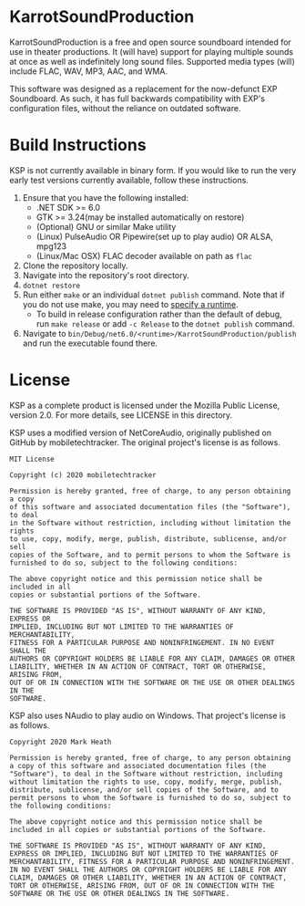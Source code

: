 # KarrotSoundProduction
KarrotSoundProduction is a free and open source soundboard intended for use in theater productions.
It (will have) support for playing multiple sounds at once as well as indefinitely long sound files.
Supported media types (will) include FLAC, WAV, MP3, AAC, and WMA.

This software was designed as a replacement for the now-defunct EXP Soundboard.
As such, it has full backwards compatibility with EXP's configuration files, without the reliance on outdated software.

# Build Instructions
KSP is not currently available in binary form. If you would like to run the very early test versions currently available, follow these instructions.

1. Ensure that you have the following installed:
   * .NET SDK >= 6.0
   * GTK >= 3.24(may be installed automatically on restore)
   * (Optional) GNU or similar Make utility
   * (Linux) PulseAudio OR Pipewire(set up to play audio) OR ALSA, mpg123
   * (Linux/Mac OSX) FLAC decoder available on path as `flac`
2. Clone the repository locally.
3. Navigate into the repository's root directory.
4. `dotnet restore`
5. Run either `make` or an individual `dotnet publish` command. Note that if you do not use make, you may need to [specify a runtime](https://docs.microsoft.com/en-us/dotnet/core/tools/dotnet-publish#options).
   * To build in release configuration rather than the default of debug, run `make release` or add `-c Release` to the `dotnet publish` command.
6. Navigate to `bin/Debug/net6.0/<runtime>/KarrotSoundProduction/publish` and run the executable found there.


# License
KSP as a complete product is licensed under the Mozilla Public License, version 2.0. For more details, see LICENSE in this directory.

KSP uses a modified version of NetCoreAudio, originally published on GitHub by mobiletechtracker.
The original project's license is as follows.

```
MIT License

Copyright (c) 2020 mobiletechtracker

Permission is hereby granted, free of charge, to any person obtaining a copy
of this software and associated documentation files (the "Software"), to deal
in the Software without restriction, including without limitation the rights
to use, copy, modify, merge, publish, distribute, sublicense, and/or sell
copies of the Software, and to permit persons to whom the Software is
furnished to do so, subject to the following conditions:

The above copyright notice and this permission notice shall be included in all
copies or substantial portions of the Software.

THE SOFTWARE IS PROVIDED "AS IS", WITHOUT WARRANTY OF ANY KIND, EXPRESS OR
IMPLIED, INCLUDING BUT NOT LIMITED TO THE WARRANTIES OF MERCHANTABILITY,
FITNESS FOR A PARTICULAR PURPOSE AND NONINFRINGEMENT. IN NO EVENT SHALL THE
AUTHORS OR COPYRIGHT HOLDERS BE LIABLE FOR ANY CLAIM, DAMAGES OR OTHER
LIABILITY, WHETHER IN AN ACTION OF CONTRACT, TORT OR OTHERWISE, ARISING FROM,
OUT OF OR IN CONNECTION WITH THE SOFTWARE OR THE USE OR OTHER DEALINGS IN THE
SOFTWARE.
```

KSP also uses NAudio to play audio on Windows.
That project's license is as follows.

```
Copyright 2020 Mark Heath

Permission is hereby granted, free of charge, to any person obtaining a copy of this software and associated documentation files (the "Software"), to deal in the Software without restriction, including without limitation the rights to use, copy, modify, merge, publish, distribute, sublicense, and/or sell copies of the Software, and to permit persons to whom the Software is furnished to do so, subject to the following conditions:

The above copyright notice and this permission notice shall be included in all copies or substantial portions of the Software.

THE SOFTWARE IS PROVIDED "AS IS", WITHOUT WARRANTY OF ANY KIND, EXPRESS OR IMPLIED, INCLUDING BUT NOT LIMITED TO THE WARRANTIES OF MERCHANTABILITY, FITNESS FOR A PARTICULAR PURPOSE AND NONINFRINGEMENT. IN NO EVENT SHALL THE AUTHORS OR COPYRIGHT HOLDERS BE LIABLE FOR ANY CLAIM, DAMAGES OR OTHER LIABILITY, WHETHER IN AN ACTION OF CONTRACT, TORT OR OTHERWISE, ARISING FROM, OUT OF OR IN CONNECTION WITH THE SOFTWARE OR THE USE OR OTHER DEALINGS IN THE SOFTWARE.
```